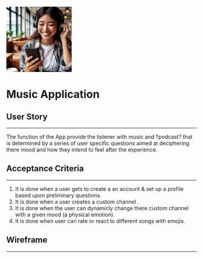 ![Placeholder](./placeholder.jpg) <br/>

# Music Application

## User Story
---

The function of the App provide the listener with music and  ?podcast? that is determined by a series of user specific questions aimed at deciphering there mood and how they intend to feel after the experience.

## Acceptance Criteria 
---
1. It is done when a user gets to create a an account & set up a profile based upon preliminary questions.
2. It is done when a user creates a custom channel . 
3. It is done when the user can dynamicly change there custom channel with a given mood (a physical emotion). 
4. It is done when user can rate or react to different songs with emojis. 

## Wireframe
---